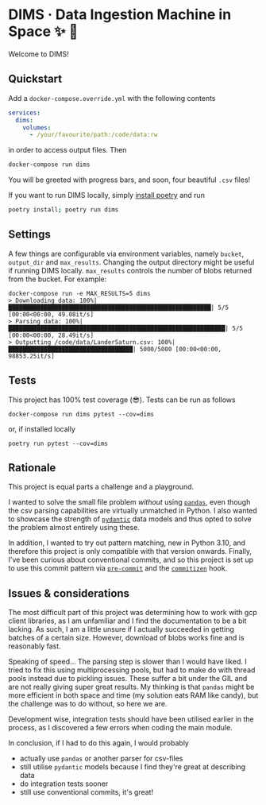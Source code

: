 # DIMS · Data Ingestion Machine in Space ✨ 🚀

Welcome to DIMS!

## Quickstart
Add a `docker-compose.override.yml` with the following contents

```yml
services:
  dims:
    volumes:
      - /your/favourite/path:/code/data:rw
```
in order to access output files. Then

```bash
docker-compose run dims
```

You will be greeted with progress bars, and soon, four beautiful `.csv` files!

If you want to run DIMS locally, simply [install poetry](https://python-poetry.org/) and run

```bash
poetry install; poetry run dims
```

## Settings
A few things are configurable via environment variables, namely `bucket`, `output_dir` and `max_results`.
Changing the output directory might be useful if running DIMS locally. `max_results` controls the number of blobs returned from the bucket. For example:

```fish
docker-compose run -e MAX_RESULTS=5 dims
> Downloading data: 100%|█████████████████████████████████████████████████████████| 5/5 [00:00<00:00, 49.08it/s]
> Parsing data: 100%|█████████████████████████████████████████████████████████████| 5/5 [00:00<00:00, 28.49it/s]
> Outputting /code/data/LanderSaturn.csv: 100%|███████████████████████████████████| 5000/5000 [00:00<00:00, 98853.25it/s]
```

## Tests
This project has 100% test coverage (:sunglasses:). Tests can be run as follows

```
docker-compose run dims pytest --cov=dims
```

or, if installed locally

```
poetry run pytest --cov=dims
```

## Rationale
This project is equal parts a challenge and a playground.

I wanted to solve the small file problem _without_ using [`pandas`](https://pandas.pydata.org/), even though the csv parsing capabilities are virtually unmatched in Python. I also wanted to showcase the strength of [`pydantic`](https://pydantic-docs.helpmanual.io/) data models and thus opted to solve the problem almost entirely using these.

In addition, I wanted to try out pattern matching, new in Python 3.10, and therefore this project is only compatible with that version onwards.
Finally, I've been curious about conventional commits, and so this project is set up to use this commit pattern via [`pre-commit`](https://pre-commit.com/) and the [`commitizen`](https://commitizen-tools.github.io/commitizen/) hook.

## Issues & considerations

The most difficult part of this project was determining how to work with gcp client libraries, as I am unfamiliar and I find the documentation to be a bit lacking. As such, I am a little unsure if I actually succeeded in getting batches of a certain size. However, download of blobs works fine and is reasonably fast.

Speaking of speed... The parsing step is slower than I would have liked. I tried to fix this using multiprocessing pools, but had to make do with thread pools instead due to pickling issues. These suffer a bit under the GIL and are not really giving super great results. My thinking is that `pandas` might be more efficient in both space and time (my solution eats RAM like candy), but the challenge was to do without, so here we are.

Development wise, integration tests should have been utilised earlier in the process, as I discovered a few errors when coding the main module.

In conclusion, if I had to do this again, I would probably

- actually use `pandas` or another parser for csv-files
- still utilise `pydantic` models because I find they're great at describing data
- do integration tests sooner
- still use conventional commits, it's great!
